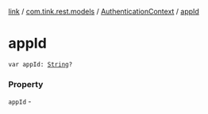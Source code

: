 [link](../../index.md) / [com.tink.rest.models](../index.md) / [AuthenticationContext](index.md) / [appId](./app-id.md)

# appId

`var appId: `[`String`](https://kotlinlang.org/api/latest/jvm/stdlib/kotlin/-string/index.html)`?`

### Property

`appId` - 